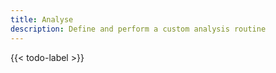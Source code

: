 ```yaml
---
title: Analyse
description: Define and perform a custom analysis routine
---
```


{{< todo-label >}}
